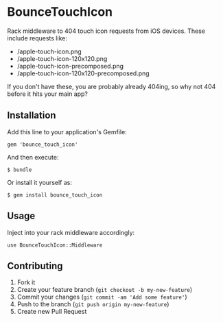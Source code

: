 # BounceTouchIcon

Rack middleware to 404 touch icon requests from iOS devices.
These include requests like:

* /apple-touch-icon.png
* /apple-touch-icon-120x120.png
* /apple-touch-icon-precomposed.png
* /apple-touch-icon-120x120-precomposed.png

If you don't have these, you are probably already 404ing, so why not
404 before it hits your main app?

## Installation

Add this line to your application's Gemfile:

    gem 'bounce_touch_icon'

And then execute:

    $ bundle

Or install it yourself as:

    $ gem install bounce_touch_icon

## Usage

Inject into your rack middleware accordingly:

```
use BounceTouchIcon::Middleware
```

## Contributing

1. Fork it
2. Create your feature branch (`git checkout -b my-new-feature`)
3. Commit your changes (`git commit -am 'Add some feature'`)
4. Push to the branch (`git push origin my-new-feature`)
5. Create new Pull Request
